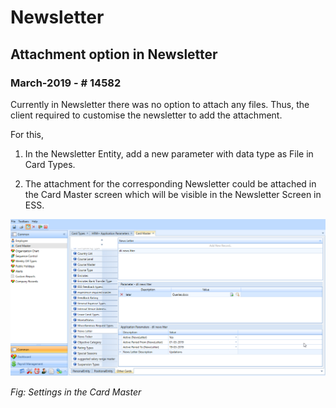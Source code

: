 # Newsletter

## Attachment option in Newsletter

### March-2019 -  # 14582

Currently in Newsletter there was no option to attach any files. Thus, the client required to customise the newsletter to add the attachment.

For this,

1.  In the Newsletter Entity, add a new parameter with data type as File in Card Types.

2.  The attachment for the corresponding Newsletter could be attached in the Card Master screen which will be visible in the Newsletter Screen in ESS.

![](../img/product-enhancement/image277.png)

*Fig: Settings in the Card Master*